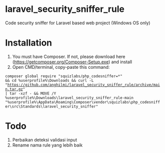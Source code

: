 # laravel_security_sniffer_rule
Code security sniffer for Laravel based web project (Windows OS only)

# Installation
1. You must have Composer. If not, please download here (https://getcomposer.org/Composer-Setup.exe) and install
2. Open CMD/terminal, copy-paste this command:

<code>composer global require "squizlabs/php_codesniffer=*" && cd %userprofile%\Downloads && curl -L "https://github.com/anghilmi/laravel_security_sniffer_rule/archive/main.tar.gz" | tar -xzf - && MOVE /Y %userprofile%\Downloads\laravel_security_sniffer_rule-main "%userprofile%\AppData\Roaming\Composer\vendor\squizlabs\php_codesniffer\src\Standards\laravel_security_sniffer"</code>

# Todo
1. Perbaikan deteksi validasi input
2. Rename nama rule yang lebih baik
